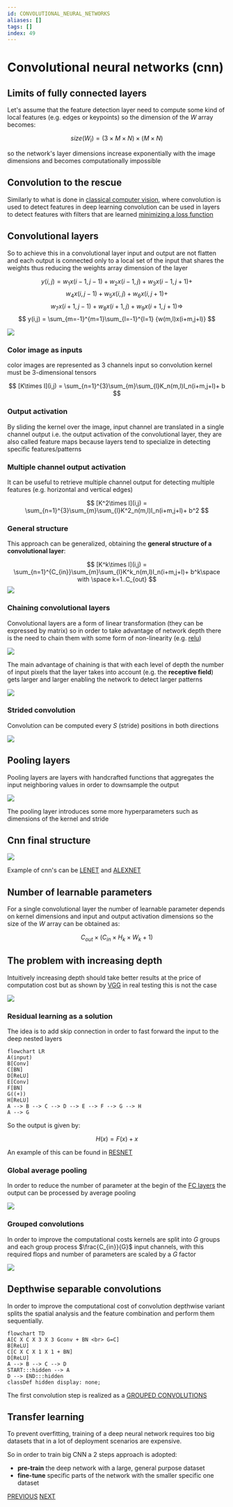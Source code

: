 ```yaml
---
id: CONVOLUTIONAL_NEURAL_NETWORKS
aliases: []
tags: []
index: 49
---
```


# Convolutional neural networks (cnn)

## Limits of fully connected layers

Let's assume that the feature detection layer need to compute some kind of local features (e.g. edges or keypoints) so the dimension of the $W$ array becomes:

$$
size(W_l)= (3\times M \times N) \times (M \times N)
$$

so the network's layer dimensions increase exponentially with the image dimensions and becomes computationally impossible

## Convolution to the rescue

Similarly to what is done in [classical computer vision](computer_vision/LTE_OPERATORS.md), where convolution is used to detect features in deep learning convolution can be used in layers to detect features with filters that are learned [minimizing a loss function](CREATING_A_CLASSIFIER.md#MINIMIZING_THE_LOSS_FUNCTION)

## Convolutional layers

So to achieve this in a convolutional layer input and output are not flatten and each output is connected only to a local set of the input that shares the weights thus reducing the weights array dimension of the layer

$$
y(i,j) = w_1x(i-1,j-1) +w_2x(i-1,j) +w_3x(i-1,j+1)+
$$
$$
w_4x(i,j-1) +w_5x(i,j) +w_6x(i,j+1)+
$$
$$
w_7x(i+1,j-1) +w_8x(i+1,j) +w_9x(i+1,j+1) \Rightarrow
$$
$$
y(i,j) = \sum_{m=-1}^{m=1}\sum_{l=-1}^{l=1} {w(m,l)x(i+m,j+l)}
$$

![](computer_vision/Pasted_image_20240504170704.png)

### Color image as inputs

color images are represented as 3 channels input so convolution kernel must be 3-dimensional tensors

$$
[K\times I](i,j) = \sum_{n=1}^{3}\sum_{m}\sum_{l}K_n(m,l)I_n(i+m,j+l)+ b
$$

### Output activation

By sliding the kernel over the image, input channel are translated in a single channel output i.e. the output activation of the convolutional layer, they are also called feature maps because layers tend to specialize in detecting specific features/patterns

### Multiple channel output activation

It can be useful to retrieve multiple channel output for detecting multiple features (e.g. horizontal and vertical edges)

$$
[K^2\times I](i,j) = \sum_{n=1}^{3}\sum_{m}\sum_{l}K^2_n(m,l)I_n(i+m,j+l)+ b^2
$$

### General structure

This approach can be generalized, obtaining the **general structure of a convolutional layer**:

$$
[K^k\times I](i,j) = \sum_{n=1}^{C_{in}}\sum_{m}\sum_{l}K^k_n(m,l)I_n(i+m,j+l)+ b^k\space with \space k=1..C_{out}
$$
![](computer_vision/Pasted_image_20240504173105.png)

### Chaining convolutional layers

Convolutional layers are a form of linear transformation (they can be expressed by matrix) so in order to take advantage of network depth there is the need to chain them with some form of non-linearity (e.g. [relu](DEEP_LEARNING_AND_NEURAL_NETWORKS.md#ACTIVATION%20FUNCTION))

![](computer_vision/Pasted_image_20240504173234.png)

The main advantage of chaining is that with each level of depth the number of input pixels that the layer takes into account (e.g. the **receptive field**) gets larger and larger enabling the network to detect larger patterns

![](computer_vision/Pasted_image_20240504175829.png)

### Strided convolution

Convolution can be computed every $S$ (stride) positions in both directions

![](computer_vision/Pasted_image_20240504180313.png )
## Pooling layers

Pooling layers are layers with handcrafted functions that aggregates the input neighboring values in order to downsample the output

![](computer_vision/Pasted_image_20240504180153.png)

The pooling layer introduces some more hyperparameters such as dimensions of the kernel and stride

## Cnn final structure

![](computer_vision/Pasted_image_20240504180437.png)

Example of cnn's can be [LENET](LENET.md) and [ALEXNET](computer_vision/ALEXNET.md)
## Number of learnable parameters

For a single convolutional layer the number of learnable parameter depends on kernel dimensions and input and output activation dimensions so the size of the $W$ array can be obtained as:

$$
C_{out} \times (C_{in} \times H_k \times W_k +1)
$$

## The problem with increasing depth

Intuitively increasing depth should take better results at the price of computation cost but as shown by [VGG](computer_vision/VGG.md) in real testing this is not the case

![](computer_vision/Pasted_image_20240504181754.png)

### Residual learning as a solution

The idea is to add skip connection in order to fast forward the input to the deep nested layers

```mermaid
flowchart LR
A(input)
B[Conv]
C[BN]
D[ReLU]
E[Conv]
F[BN]
G((+))
H[ReLU]
A --> B --> C --> D --> E --> F --> G --> H
A --> G
```

So the output is given by:

$$
H(x) = F(x)+x
$$

An example of this can be found in [RESNET](computer_vision/RESNET.md)

### Global average pooling

In order to reduce the number of parameter at the begin of the [FC layers](DEEP_LEARNING_AND_NEURAL_NETWORKS.md#FULLY%20CONNECTED%20LAYERS) the output can be processed by average pooling

![](computer_vision/Pasted%20image%2020241001145533.png)

### Grouped convolutions

In order to improve the computational costs kernels are split into $G$ groups and each group process $\frac{C_{in}}{G}$ input channels, with this required flops and number of parameters are scaled by a $G$ factor

![](computer_vision/Pasted_image_20240505120419.png)

## Depthwise separable convolutions

In order to improve the computational cost of convolution depthwise variant splits the spatial analysis and the feature combination and perform them sequentially.


```mermaid
flowchart TD
A[C X C X 3 X 3 Gconv + BN <br> G=C]
B[ReLU]
C[C X C X 1 X 1 + BN]
D[ReLU]
A --> B --> C --> D
START:::hidden --> A
D --> END:::hidden
classDef hidden display: none;
```

The first convolution step is realized as a [GROUPED CONVOLUTIONS](#GROUPED%20CONVOLUTIONS)
## Transfer learning

To prevent overfitting, training of a deep neural network requires too big datasets that in a lot of deployment scenarios are expensive.

So in order to train big CNN a 2 steps approach is adopted:

- **pre-train** the deep network with a large, general purpose dataset
- **fine-tune** specific parts of the network with the smaller specific one dataset

[PREVIOUS](pages/machine_learning_cv/DEEP_LEARNING_AND_NEURAL_NETWORKS.md) [NEXT](computer_vision/machine_learning_cv/LENET.md)
